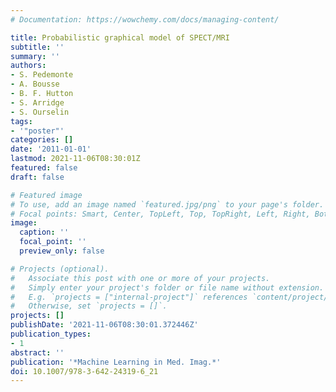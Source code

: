 ```yaml
---
# Documentation: https://wowchemy.com/docs/managing-content/

title: Probabilistic graphical model of SPECT/MRI
subtitle: ''
summary: ''
authors:
- S. Pedemonte
- A. Bousse
- B. F. Hutton
- S. Arridge
- S. Ourselin
tags:
- '"poster"'
categories: []
date: '2011-01-01'
lastmod: 2021-11-06T08:30:01Z
featured: false
draft: false

# Featured image
# To use, add an image named `featured.jpg/png` to your page's folder.
# Focal points: Smart, Center, TopLeft, Top, TopRight, Left, Right, BottomLeft, Bottom, BottomRight.
image:
  caption: ''
  focal_point: ''
  preview_only: false

# Projects (optional).
#   Associate this post with one or more of your projects.
#   Simply enter your project's folder or file name without extension.
#   E.g. `projects = ["internal-project"]` references `content/project/deep-learning/index.md`.
#   Otherwise, set `projects = []`.
projects: []
publishDate: '2021-11-06T08:30:01.372446Z'
publication_types:
- 1
abstract: ''
publication: '*Machine Learning in Med. Imag.*'
doi: 10.1007/978-3-642-24319-6_21
---
```

